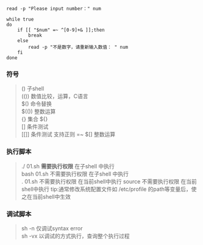 ```shell
read -p "Please input number：" num

while true
do
    if [[ "$num" =~ ^[0-9]+& ]];then
        break
    else
        read -p "不是数字，请重新输入数值： " num
    fi
done
```
### 符号

>() 子shell  
>(()) 数值比较，运算，C语言  
>$() 命令替换  
>$(()) 整数运算  
>{} 集合
>${}  
>[] 条件测试  
>[[]] 条件测试 支持正则 =~
>$[] 整数运算

### 执行脚本

>./  01.sh        **需要执行权限** 在子shell 中执行  
>bash 01.sh        不需要执行权限   在子shell 中执行  
>. 01.sh          不需要执行权限   在当前shell中执行
>source            不需要执行权限  在当前shell中执行
tip:通常修改系统配置文件如 /etc/profile 的path等变量后，使之在当前shell中生效

### 调试脚本
>sh -n  仅调试syntax error  
>sh -vx  以调试的方式执行，查询整个执行过程  
